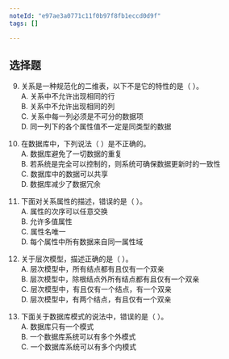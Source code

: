 ```yaml
---
noteId: "e97ae3a0771c11f0b97f8fb1eccd0d9f"
tags: []

---
```


## 选择题




9. 关系是一种规范化的二维表，以下不是它的特性的是（ ）。  
   A. 关系中不允许出现相同的行  
   B. 关系中不允许出现相同的列  
   C. 关系中每一列必须是不可分的数据项  
   D. 同一列下的各个属性值不一定是同类型的数据  

10. 在数据库中，下列说法（ ）是不正确的。  
   A. 数据库避免了一切数据的重复  
   B. 若系统是完全可以控制的，则系统可确保数据更新时的一致性  
   C. 数据库中的数据可以共享  
   D. 数据库减少了数据冗余  

11. 下面对关系属性的描述，错误的是（ ）。  
   A. 属性的次序可以任意交换  
   B. 允许多值属性  
   C. 属性名唯一  
   D. 每个属性中所有数据来自同一属性域  

12. 关于层次模型，描述正确的是（ ）。  
   A. 层次模型中，所有结点都有且仅有一个双亲  
   B. 层次模型中，除根结点外所有结点都有且仅有一个双亲  
   C. 层次模型中，有且仅有一个结点，有一个双亲  
   D. 层次模型中，有两个结点，有且仅有一个双亲  

13. 下面关于数据库模式的说法中，错误的是（ ）。  
   A. 数据库只有一个模式  
   B. 一个数据库系统可以有多个外模式  
   C. 一个数据库系统可以有多个内模式  